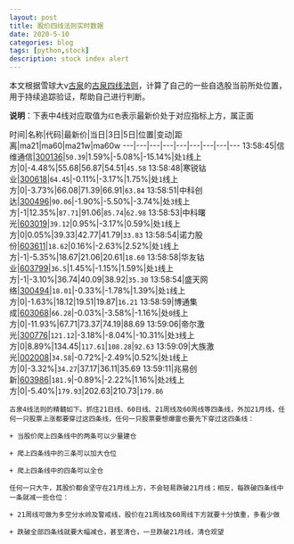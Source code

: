 ```yaml
---
layout: post
title: 股价四线法则实时数据
date: 2020-5-10
categories: blog
tags: [python,stock]
description: stock index alert
---
```



本文根据雪球大v[古泉](https://xueqiu.com/u/7148646888)的[古泉四线法则](https://xueqiu.com/7148646888/130498192)，计算了自己的一些自选股当前所处位置，用于持续追踪验证，帮助自己进行判断。

**说明**：下表中4线对应取值为`红色`表示最新价处于对应指标上方，属正面

时间|名称|代码|最新价|当日|3日|5日|位置|变动|距离|ma21|ma60|ma21w|ma60w
---|---|---|---|---|---|---|---|---
13:58:45|信维通信|[300136](https://xueqiu.com/S/SZ300136)|`50.39`|1.59%|-5.08%|-15.14%|处`1`线上方|0|-4.48%|55.68|56.87|54.51|`45.58`
13:58:48|寒锐钴业|[300618](https://xueqiu.com/S/SZ300618)|`64.45`|-0.11%|-3.17%|1.75%|处`1`线上方|0|-3.73%|66.08|71.39|66.91|`63.84`
13:58:51|中科创达|[300496](https://xueqiu.com/S/SZ300496)|`90.06`|-1.90%|-5.50%|-3.74%|处`3`线上方|-1|12.35%|`87.71`|91.06|`85.74`|`62.98`
13:58:53|中科曙光|[603019](https://xueqiu.com/S/SH603019)|`39.12`|0.95%|-3.17%|0.59%|处`1`线上方|0|0.05%|39.33|42.77|41.79|`33.83`
13:58:54|诺力股份|[603611](https://xueqiu.com/S/SH603611)|`18.62`|0.16%|-2.63%|2.52%|处`1`线上方|-1|-5.35%|18.67|21.06|20.61|`18.60`
13:58:58|华友钴业|[603799](https://xueqiu.com/S/SH603799)|`36.5`|1.45%|-1.15%|1.59%|处`1`线上方|-1|-3.10%|36.74|40.09|38.92|`35.30`
13:58:54|盛天网络|[300494](https://xueqiu.com/S/SZ300494)|`18.01`|-0.33%|-1.78%|1.39%|处`1`线上方|0|-1.63%|18.12|19.51|19.87|`16.21`
13:58:59|博通集成|[603068](https://xueqiu.com/S/SH603068)|`66.28`|-0.03%|-3.58%|-1.16%|处`0`线上方|0|-11.93%|67.71|73.37|74.19|88.69
13:59:06|帝尔激光|[300776](https://xueqiu.com/S/SZ300776)|`121.12`|-3.18%|-8.04%|-10.31%|处`3`线上方|0|8.89%|134.45|`117.61`|`108.28`|`92.63`
13:59:09|大族激光|[002008](https://xueqiu.com/S/SZ002008)|`34.58`|-0.72%|-2.49%|0.52%|处`1`线上方|0|-3.32%|`34.27`|37.17|36.11|35.69
13:59:11|兆易创新|[603986](https://xueqiu.com/S/SH603986)|`181.9`|-0.89%|-2.22%|1.16%|处`2`线上方|0|-5.40%|`179.93`|202.63|210.73|`179.86`

```
古泉4线法则的精髓如下。抓住21日线、60日线、21周线及60周线等四条线，外加21月线，任何一只股票上涨都要穿过这四条线，任何一只股票要想爆雷也要先下穿过这四条线：

+ 当股价爬上四条线中的两条可以少量建仓

+ 爬上四条线中的三条可以加大仓位

+ 爬上四条线中的四条可以全仓

任何一只大牛，其股价都会坚守在21月线上方，不会轻易跌破21月线；相反，每跌破四条线中一条就减一些仓位：

+ 21周线可做为多空分水岭及警戒线，股价在21周线及60周线下方就要十分慎重，多看少做

+ 跌破全部四条线就要大幅减仓，甚至清仓，一旦跌破21月线，清仓观望
```